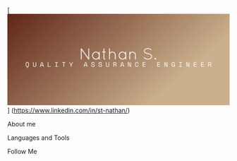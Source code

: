 [![Header](https://github.com/QAseasons/QAseasons/blob/main/assets/cover.png "Go to my Linkedin")]
(https://www.linkedin.com/in/st-nathan/)

About me

Languages and Tools

Follow Me